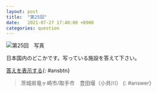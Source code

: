 ```yaml
---
layout: post
title:  "第25回"
date:   2021-07-27 17:40:00 +0900
categories: question
---
```


![第25回　写真](/kokodoko/images/q25.jpg)

日本国内のどこかです。写っている施設を答えて下さい。

[答えを表示する](javascript:void(0)){: #ansbtn}

>茨城県竜ヶ崎市/取手市　豊田堰（小貝川）
{: #answer}